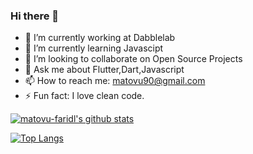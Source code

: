 ### Hi there 👋



- 🔭 I’m currently working at Dabblelab
- 🌱 I’m currently learning Javascipt
- 👯 I’m looking to collaborate on Open Source Projects
- 💬 Ask me about Flutter,Dart,Javascript
- 📫 How to reach me: matovu90@gmail.com
- ⚡ Fun fact: I love clean code.

[![matovu-faridl's github stats](https://github-readme-stats.vercel.app/api?username=matovu-farid&show_icons=true&theme=radical)](https://github.com/matovu-farid/github-readme-stats)





[![Top Langs](https://github-readme-stats.vercel.app/api/top-langs/?username=matovu-farid&show_icons=true&theme=radical&layout=compact)](https://github.com/matovu-farid/github-readme-stats)

